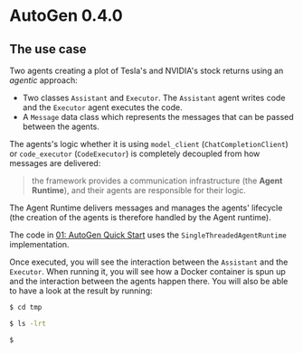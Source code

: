# AutoGen 0.4.0

## The use case

Two agents creating a plot of Tesla's and NVIDIA's stock returns using an *agentic* approach:
+ Two classes `Assistant` and `Executor`. The `Assistant` agent writes code and the `Executor` agent executes the code.
+ A `Message` data class which represents the messages that can be passed between the agents.

The agents's logic whether it is using `model_client` (`ChatCompletionClient`) or `code_executor` (`CodeExecutor`) is completely decoupled from how messages are delivered:
> the framework provides a communication infrastructure (the **Agent Runtime**), and their agents are responsible for their logic.

The Agent Runtime delivers messages and manages the agents' lifecycle (the creation of the agents is therefore handled by the Agent runtime).

The code in [01: AutoGen Quick Start](01_autogen-quick-start/) uses the `SingleThreadedAgentRuntime` implementation.

Once executed, you will see the interaction between the `Assistant` and the `Executor`. When running it, you will see how a Docker container is spun up and the interaction between the agents happen there. You will also be able to have a look at the result by running:

```bash
$ cd tmp

$ ls -lrt

$ 
```
